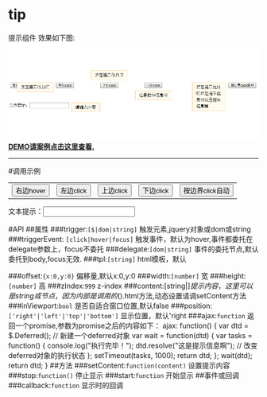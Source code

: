 # tip
提示组件
效果如下图:
![tip效果图](example/tip.jpg)
**[DEMO请案例点击这里查看.](http://www.lovewebgames.com/jsmodule/tip.html "tip demo")**

----------

#调用示例
	<table style="width:100%;"><tr>
		<td>
			<input type="button" value="右边hover" id="btn-tip-right">
		</td>
		<td>
			<input type="button" value="左边click" id="btn-tip-left">
		</td>
		<td>
			<input type="button" value="上边click" id="btn-tip-top">
		</td>
		<td>
			<input type="button" value="下边click" id="btn-tip-bottom">
		</td>
		<td align="right">
			<input type="button" value="按边界click自动" id="btn-tip-auto">
		</td>
	</tr></table>
	文本提示：<input type="text" id="txt-tip" msg="请输入内容">
	<script type="text/javascript" src="../src/jquery-1.11.2.js"></script>
	<script type="text/javascript" src="../src/tip.js"></script>
	<script>
	var tip = new Tip();
	tip.init({
		trigger: '#btn-tip-right',
		width:100,
		triggerEvent:'hover',
		content: 'loading...',
		ajax: function() {
			var dtd = $.Deferred(); // 新建一个deferred对象
			var wait = function(dtd) {
				var tasks = function() {
					console.log("执行完毕！");
					dtd.resolve("这是提示信息啊这是提示信息啊这是提示信息啊这是提示信息啊这是提示信息啊这是提示信息啊"); // 改变deferred对象的执行状态
				};
				setTimeout(tasks, 1000);
				return dtd;
			};
			wait(dtd);
			return dtd;
		}
	});
	var tip_left= new Tip();
	tip_left.init({
		trigger:'#btn-tip-left',
		triggerEvent:'click',
		content: '这是提示信息啊',
		position:'left'
		});
	var tip_top= new Tip();
	tip_top.init({
		trigger:'#btn-tip-top',
		triggerEvent:'click',
		content: '这是提示信息啊',
		position:'top'
		});
	var tip_bottom= new Tip();
	tip_bottom.init({
		trigger:'#btn-tip-bottom',
		triggerEvent:'click',
		content: '这是提示信息啊',
		position:'bottom'
		});
	var tip_auto= new Tip();
	tip_auto.init({
		trigger:'#btn-tip-auto',
		triggerEvent:'click',
		width:100,
		content: '这是提示信息啊这是提示信息啊这是提示信息啊',
		inViewport:true
		});
	var t = $('#txt-tip').Tip({
		content:$('#txt-tip').attr('msg'),
		triggerEvent:'focus'
	})[0];
	</script>

#API
##属性
###trigger:`[$|dom|string]`
	触发元素,jquery对象或dom或string
###triggerEvent: `[click|hover|focus]`
	触发事件，默认为hover,事件都委托在delegate参数上，focus不委托
###delegate:`[dom|string]`
	事件的委托节点,默认委托到body,focus无效.
###tpl:`[string]`
	html模板，默认<div class="ui-tip"><div class="ui-tip-content"></div><div class="ui-tip-arrow"><i></i><em></em></div></div>
###offset:`{x:0,y:0}`
	偏移量,默认x:0,y:0
###width:`[number]`
	宽
###height:`[number]`
	高
###zIndex:`999`
	z-index
###content:[string|$]
	提示内容，这里可以是string或节点，因为内部是调用的$().html方法,动态设置请调setContent方法
###inViewport:`bool`
	是否自适合窗口位置,默认false
###position:`['right'|'left'|'top'|'bottom']`
	显示位置，默认'right
###ajax:`function`
	返回一个promise,参数为promise之后的内容如下：
	ajax: function() {
		var dtd = $.Deferred(); // 新建一个deferred对象
		var wait = function(dtd) {
			var tasks = function() {
				console.log("执行完毕！");
				dtd.resolve("这是提示信息啊"); // 改变deferred对象的执行状态
			};
			setTimeout(tasks, 1000);
			return dtd;
		};
		wait(dtd);
		return dtd;
	}
##方法
###setContent:`function(content)`
	设置提示内容
###stop:`function()`
	停止显示
###start:`function`
	开始显示
##事件或回调
###callback:`function`
	显示时的回调